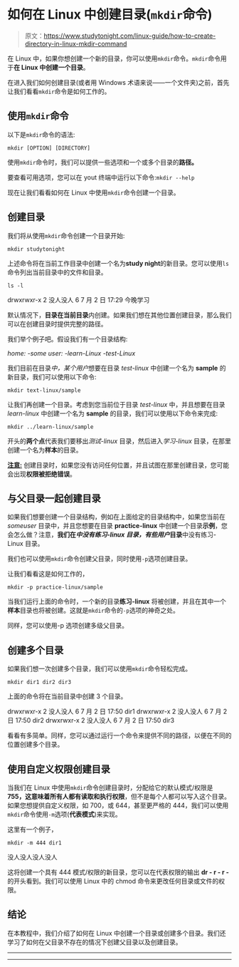 # 如何在 Linux 中创建目录(`mkdir`命令)

> 原文：<https://www.studytonight.com/linux-guide/how-to-create-directory-in-linux-mkdir-command>

在 Linux 中，如果你想创建一个新的目录，你可以使用`mkdir`命令。`mkdir`命令用于**在 Linux 中创建一个目录**。

在进入我们如何创建目录(或者用 Windows 术语来说——一个文件夹)之前，首先让我们看看`mkdir`命令是如何工作的。

## 使用`mkdir`命令

以下是`mkdir`命令的语法:

```
mkdir [OPTION] [DIRECTORY]
```

使用`mkdir`命令时，我们可以提供一些选项和一个或多个目录的**路径。**

要查看可用选项，您可以在 yout 终端中运行以下命令:`mkdir --help`

现在让我们看看如何在 Linux 中使用`mkdir`命令创建一个目录。

## 创建目录

我们将从使用`mkdir`命令创建一个目录开始:

```
mkdir studytonight
```

上述命令将在当前工作目录中创建一个名为**study night**的新目录。您可以使用`ls`命令列出当前目录中的文件和目录。

```
ls -l
```

drwxrwxr-x 2 没人没人 6 7 月 2 日 17:29 今晚学习

默认情况下，**目录在当前目录**内创建。如果我们想在其他位置创建目录，那么我们可以在创建目录时提供完整的路径。

我们举个例子吧。假设我们有一个目录结构:

*home:
-some user:
-learn-Linux
-test-Linux*

我们目前在目录*中，某个用户*想要在目录 *test-linux* 中创建一个名为 **sample** 的新目录，我们可以使用以下命令:

```
mkdir text-linux/sample
```

让我们再创建一个目录。考虑到您当前位于目录 *test-linux* 中，并且想要在目录 *learn-linux* 中创建一个名为 **sample** 的目录，我们可以使用以下命令来完成:

```
mkdir ../learn-linux/sample
```

开头的**两个点**代表我们要移出*测试-linux* 目录，然后进入*学习-linux* 目录，在那里创建一个名为**样本**的目录。

<u>**注意:**</u> 创建目录时，如果您没有访问任何位置，并且试图在那里创建目录，您可能会出现**权限被拒绝错误**。

## 与父目录一起创建目录

如果我们想要创建一个目录结构，例如在上面给定的目录结构中，如果您当前在 *someuser* 目录中，并且您想要在目录 **practice-linux** 中创建一个目录**示例**，您会怎么做？注意，**我们在*中没有练习-linux 目录，有些用户*目录**中没有练习-Linux 目录。

我们也可以使用`mkdir`命令创建父目录，同时使用`-p`选项创建目录。

让我们看看这是如何工作的，

```
mkdir -p practice-linux/sample
```

当我们运行上面的命令时，一个新的目录**练习-linux** 将被创建，并且在其中一个**样本**目录也将被创建。这就是`mkdir`命令的`-p`选项的神奇之处。

同样，您可以使用-p 选项创建多级父目录。

## 创建多个目录

如果我们想一次创建多个目录，我们可以使用`mkdir`命令轻松完成。

```
mkdir dir1 dir2 dir3
```

上面的命令将在当前目录中创建 3 个目录。

drwxrwxr-x 2 没人没人 6 7 月 2 日 17:50 dir1
drwxrwxr-x 2 没人没人 6 7 月 2 日 17:50 dir2
drwxrwxr-x 2 没人没人 6 7 月 2 日 17:50 dir3

看看有多简单。同样，您可以通过运行一个命令来提供不同的路径，以便在不同的位置创建多个目录。

## 使用自定义权限创建目录

当我们在 Linux 中使用`mkdir`命令创建目录时，分配给它的默认模式/权限是 **755，这意味着所有人都有读取和执行权限**，但不是每个人都可以写入这个目录。如果您想提供自定义权限，如 700，或 644，甚至更严格的 444，我们可以使用`mkdir`命令使用`-m`选项(**代表模式**)来实现。

这里有一个例子，

```
mkdir -m 444 dir1
```

没人没人没人没人

这将创建一个具有 444 模式/权限的新目录，您可以在代表权限的输出 **dr - r - r -** 的开头看到。我们可以使用 Linux 中的 chmod 命令来更改任何目录或文件的权限。

## 结论

在本教程中，我们介绍了如何在 Linux 中创建一个目录或创建多个目录。我们还学习了如何在父目录不存在的情况下创建父目录以及创建目录。

* * *

* * *